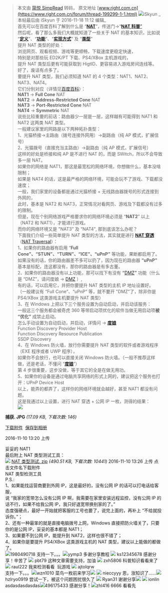 > 本文由 [简悦 SimpRead](http://ksria.com/simpread/) 转码， 原文地址 [www.right.com.cn](https://www.right.com.cn/forum/thread-199299-1-1.html) ![](https://www.right.com.cn/forum/uc_server/data/avatar/000/27/04/92_avatar_middle.jpg)iSkyun  _ 本帖最后由 iSkyun 于 2016-11-18 11:12 编辑_  
首先可以在百度百科了解到什么是 “[**NAT**](http://baike.baidu.com/item/nat)”，传送门→“[**NAT 科普**”](http://baike.baidu.com/item/nat)  
然后呢，看了那么多我们大概就知道了一些关于 NAT 的基本知识，比如说 “[**定义**](http://baike.baidu.com/item/nat)”、“[**功能**](http://baike.baidu.com/item/nat#1)”、“[**实现方式**](http://baike.baidu.com/item/nat#2)” 及 “[**类型**](http://baike.baidu.com/item/nat#7)”  
提升 NAT 类型的好处：  
浏览网页、观看视频、游戏等更顺畅，下载速度更稳定快速，  
特别是对那些玩 ED2K/PT 下载、PS4/XBox 主机游戏的，  
提升 NAT 类型后更有可能获取到 HigtID、更容易进入游戏房间连线等。  
好了，废话有点多了。  
要提升 NAT 类型，我们必须知道 NAT 的 4 个类型：NAT1、NAT2、NAT3、NAT4。  
它们分别对应（详情见[百度百科](http://baike.baidu.com/item/nat#7)）：  
**NAT1** → **Full Cone** NAT  
**NAT2** → **Address-Restricted Cone** NAT  
**NAT3** → **Port-Restricted Cone** NAT  
**NAT4** → **Symmetric** NAT  
说些比较重要的前话：路由器少一层是一层，这样越有可能得到 NAT1 和 NAT2 这两类 NAT 类型。  
一般建议家里的网路是以下两种拓扑类型：  
1、光猫桥接→主路由（拨号连接外网用）→副路由（纯 AP 模式，扩展信号）  
2、光猫拨号（直接充当主路由）→副路由（纯 AP 模式，扩展信号）  
这样的好处是桥接和纯 AP 是不进行 NAT 的，而是 SWitch，所以不会导致多一层 NAT。  
如果你的网络是 NAT1，那这是最宽松的网络环境，你想做什么，基本没啥限制；  
如果是 NAT4 的话，这是最严格的网络环境，可能会玩不了游戏、下载都没速度；  
一般，我们家里的设备都是通过光猫桥接 + 无线路由器拨号的形式连接到外网的，  
此时，基本是 NAT2 和 NAT3，正常情况对看网页、游戏及下载都没有过多的限制。  
但是，现在个别网络游戏严格要求你的网络环境必须是 “**NAT2**” 以上（NAT2 和 NAT1），才能进行游戏。  
而你的网络环境又是 "NAT3” 及 “NAT4", 那到底该怎么办呢？  
下面我们介绍一些简单提升 NAT 类型的方法，其实就是进行 [**NAT 穿透**](http://baike.baidu.com/item/nat#3_3)（[NAT Traversal](http://baike.baidu.com/item/nat#3_3)）：  
1、如果你的路由器有启用 “**Full Cone”、“STUN”、“TURN”、“ICE”、“uPnP”** 等功能，果断都启用了。  
如果没有的话，你的路由器差不多可以扔了，因为现在的路由器 **“uPnP”** 基本是标配，连这都没有，那你的路由器是有多古董。  
2、如果你的路由器没有以上功能，那可以找下有没有 **“**[DMZ](http://baike.baidu.com/item/dmz)**”** 功能（什么是 “DMZ”，请问度娘 → [DMZ](http://baike.baidu.com/item/dmz) ）,  
有的话，可以启用它，并把你要提升 NAT 类型的主机 IP 地址设置好。  
（一般建议有 “Full Cone”、“uPnP” 等，就不要开 "DMZ”了，除非你是 PS4/XBox 这类游戏主机要提升 NAT 类型）  
3、在 Windows 上把以下三个服务设置为自动启动，并启动该服务：  
一般这三个服务都会被奇虎 360 等带启动项优化的软件当做无用启动项**被 “优化”** 成禁止启动。  
怎么手动设置为自动启动，并启动，详情问 → [**度娘**](https://zhidao.baidu.com/question/209154882.html)  
Function Discovery Provider Host  
Function Discovery Resource Publication  
SSDP Discovery  
4、在 Windows 防火墙，放行你需要提升 NAT 类型的软件或者游戏程序（EXE 程序或者 UWP 程序），  
如果你不会放行，也可以直接关闭 Windows 防火墙。（一般不推荐这样做，还是老话，不懂问 “[**度娘**](https://zhidao.baidu.com/question/1735570524535246787.html)”）  
第 4 步很重要，这步没做，等于其它的全是在做无用功。  
5、如果你的设备是通过电脑共享网络的形式上网的，建议把这个服务也打开：UPnP Device Host  
以上，能弄的都弄了，这样你的网络环境就会越好，甚至 NAT1 都没有问题。  
这是我通过以上设置，进行 NAT 穿透 + 公网 IP 一枚，测得的结果：  
![](data/attachment/forum/201611/10/132059dd4rfiilqz4e4s4p.jpg)

**捕获. JPG** _(17.09 KB, 下载次数: 146)_

[下载附件](forum.php?mod=attachment&aid=MTQzODYyfGZhOWM3Zjc3fDE2NDQzMjk0NDd8MHwxOTkyOTk%3D&nothumb=yes)  [保存到相册](javascript:;)

2016-11-10 13:20 上传

  
妥妥的 NAT1  
最后附上 NAT 类型测试工具：  
 ![](https://www.right.com.cn/forum/static/image/filetype/zip.gif) [NAT 类型测试. zip](forum.php?mod=attachment&aid=MTQzODYzfDBkMzEwZjVkfDE2NDQzMjk0NDd8MHwxOTkyOTk%3D) _(490.51 KB, 下载次数: 10441)_ 2016-11-10 13:26 上传 点击文件名下载附件  
NAT 类型检测工具  
P.S.:  
1、如果能找运营商要到外网 IP，这是最好的，没有公网 IP 的话可以打电话给客服，  
说 “我家的宽带怎么没有公网 IP 啊，我需要在家里安装远程监控，没有公网 IP 的话不行，如果不给我公网 IP，我只好退宽带换别家的了。”  
态度强硬点，最好一开始就把客服的工号也要了，说完上面的，再补上 “不给就投诉你。”；  
2、还有一种最笨的就是直接电脑拨号上网，Windows 直接把防火墙关了，只要你的是公网 IP，妥妥的基本都是 NAT1；  
3、如果要不到公网 IP，能提升到 NAT2，这样也很不错了；  
4、如果你是要提升 PS4/XBox 这类游戏主机的 NAT 类型，建议以上能做的都做了。  
![](https://www.right.com.cn/forum/uc_server/data/avatar/000/32/12/92_avatar_middle.jpg)1980490718  支持一下。。。![](https://www.right.com.cn/forum/uc_server/images/noavatar_middle.gif)yymp3  多谢分享教程 ![](https://www.right.com.cn/forum/uc_server/data/avatar/000/35/52/99_avatar_middle.jpg) ks12345678 感谢分享！辛苦了 ![](https://www.right.com.cn/forum/uc_server/images/noavatar_middle.gif) pbt79 这种文章需要支持，加油 ![](https://www.right.com.cn/forum/uc_server/images/noavatar_middle.gif) zxh5806 科普知识看看来了 ![](https://www.right.com.cn/forum/uc_server/data/avatar/000/19/37/47_avatar_middle.jpg) raul222 我来检测看看  玩游戏 ![](https://www.right.com.cn/forum/uc_server/images/noavatar_middle.gif) ajtolqrw   
支持一下。。。![](https://www.right.com.cn/forum/uc_server/data/avatar/000/31/36/03_avatar_middle.jpg)wzn1010  菜鸟一枚前来学习![](https://www.right.com.cn/forum/static/image/smiley/default/biggrin.gif) ![](https://www.right.com.cn/forum/uc_server/data/avatar/000/05/03/42_avatar_middle.jpg) nieccyyy 恩，涨知识了……![](https://www.right.com.cn/forum/uc_server/images/noavatar_middle.gif)hzlryo0919  尝试一下，被这个问题困扰很久了 ![](https://www.right.com.cn/forum/uc_server/images/noavatar_middle.gif) Ryan31 谢谢分享![](https://www.right.com.cn/forum/static/image/smiley/default/smile.gif) ![](https://www.right.com.cn/forum/uc_server/images/noavatar_middle.gif) ionlin asdasdasdasdas![](https://www.right.com.cn/forum/uc_server/data/avatar/000/18/46/69_avatar_middle.jpg)496175433  感谢分享！![](https://www.right.com.cn/forum/uc_server/data/avatar/000/33/29/89_avatar_middle.jpg)zhl416  6666 看看先